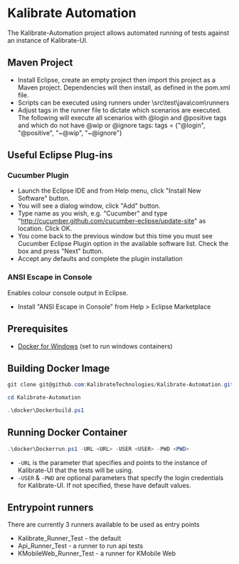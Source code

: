 # Kalibrate Automation

The Kalibrate-Automation project allows automated running of tests against an instance of Kalibrate-UI.

## Maven Project

* Install Eclipse, create an empty project then import this project as a Maven project.  Dependencies will then install, as defined in the pom.xml file.
* Scripts can be executed using runners under \src\test\java\com\runners
* Adjust tags in the runner file to dictate which scenarios are executed.  The following will execute all scenarios with @login and @positive tags and which do not have @wip or @ignore tags: tags = {"@login", "@positive", "~@wip", "~@ignore"}

## Useful Eclipse Plug-ins

### Cucumber Plugin
* Launch the Eclipse IDE and from Help menu, click "Install New Software" button.
* You will see a dialog window, click "Add" button.
* Type name as you wish, e.g. "Cucumber" and type "http://cucumber.github.com/cucumber-eclipse/update-site" as location. Click OK.
* You come back to the previous window but this time you must see Cucumber Eclipse Plugin option in the available software list. Check the box and press "Next" button.
* Accept any defaults and complete the plugin installation

### ANSI Escape in Console
Enables colour console output in Eclipse.
* Install "ANSI Escape in Console" from Help > Eclipse Marketplace

## Prerequisites

- [Docker for Windows](https://www.docker.com/docker-windows) (set to run windows containers)

## Building Docker Image

```powershell
git clone git@github.com:KalibrateTechnologies/Kalibrate-Automation.git
```

```powershell
cd Kalibrate-Automation
```

```powershell
.\docker\Dockerbuild.ps1
```
## Running Docker Container

```powershell
.\docker\Dockerrun.ps1 -URL <URL> -USER <USER> -PWD <PWD>
```

* `-URL` is the parameter that specifies and points to the instance of Kalibrate-UI that the tests will be using.
* `-USER` & `-PWD` are optional parameters that specify the login credentials for Kalibrate-UI. If not specified, these have default values.


## Entrypoint runners

There are currently 3 runners available to be used as entry points

* Kalibrate_Runner_Test - the default
* Api_Runner_Test - a runner to run api tests
* KMobileWeb_Runner_Test - a runner for KMobile Web